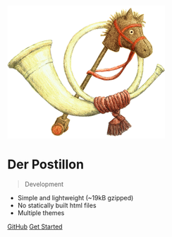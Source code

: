 ![Der Postillon](assets/images/logo.png)

# Der Postillon

> Development

* Simple and lightweight (~19kB gzipped)
* No statically built html files
* Multiple themes

[GitHub](https://github.com/postillonmedia/)
[Get Started](#Welcome)

<!-- background color -->

